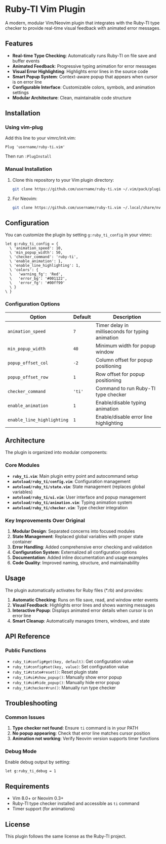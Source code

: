 # Ruby-TI Vim Plugin

A modern, modular Vim/Neovim plugin that integrates with the Ruby-TI type checker to provide real-time visual feedback with animated error messages.

## Features

- **Real-time Type Checking**: Automatically runs Ruby-TI on file save and buffer events
- **Animated Feedback**: Progressive typing animation for error messages
- **Visual Error Highlighting**: Highlights error lines in the source code
- **Smart Popup System**: Context-aware popup that appears when cursor is on error line
- **Configurable Interface**: Customizable colors, symbols, and animation settings
- **Modular Architecture**: Clean, maintainable code structure

## Installation

### Using vim-plug

Add this line to your vimrc/init.vim:

```vim
Plug 'username/ruby-ti.vim'
```

Then run `:PlugInstall`

### Manual Installation

1. Clone this repository to your Vim plugin directory:
   ```bash
   git clone https://github.com/username/ruby-ti.vim ~/.vim/pack/plugins/start/ruby-ti.vim
   ```

2. For Neovim:
   ```bash
   git clone https://github.com/username/ruby-ti.vim ~/.local/share/nvim/site/pack/plugins/start/ruby-ti.vim
   ```

## Configuration

You can customize the plugin by setting `g:ruby_ti_config` in your vimrc:

```vim
let g:ruby_ti_config = {
  \ 'animation_speed': 10,
  \ 'min_popup_width': 50,
  \ 'checker_command': 'ruby-ti',
  \ 'enable_animation': 1,
  \ 'enable_line_highlighting': 1,
  \ 'colors': {
  \   'warning_fg': 'Red',
  \   'error_bg': '#001122',
  \   'error_fg': '#00ff99'
  \ }
\ }
```

### Configuration Options

| Option | Default | Description |
|--------|---------|-------------|
| `animation_speed` | `7` | Timer delay in milliseconds for typing animation |
| `min_popup_width` | `40` | Minimum width for popup window |
| `popup_offset_col` | `-2` | Column offset for popup positioning |
| `popup_offset_row` | `1` | Row offset for popup positioning |
| `checker_command` | `'ti'` | Command to run Ruby-TI type checker |
| `enable_animation` | `1` | Enable/disable typing animation |
| `enable_line_highlighting` | `1` | Enable/disable error line highlighting |

## Architecture

The plugin is organized into modular components:

### Core Modules

- **`ruby_ti.vim`**: Main plugin entry point and autocommand setup
- **`autoload/ruby_ti/config.vim`**: Configuration management
- **`autoload/ruby_ti/state.vim`**: State management (replaces global variables)
- **`autoload/ruby_ti/ui.vim`**: User interface and popup management
- **`autoload/ruby_ti/animation.vim`**: Typing animation system
- **`autoload/ruby_ti/checker.vim`**: Type checker integration

### Key Improvements Over Original

1. **Modular Design**: Separated concerns into focused modules
2. **State Management**: Replaced global variables with proper state container
3. **Error Handling**: Added comprehensive error checking and validation
4. **Configuration System**: Externalized all configuration options
5. **Documentation**: Added inline documentation and usage examples
6. **Code Quality**: Improved naming, structure, and maintainability

## Usage

The plugin automatically activates for Ruby files (*.rb) and provides:

1. **Automatic Checking**: Runs on file save, read, and window enter events
2. **Visual Feedback**: Highlights error lines and shows warning messages
3. **Interactive Popup**: Displays animated error details when cursor is on error line
4. **Smart Cleanup**: Automatically manages timers, windows, and state

## API Reference

### Public Functions

- `ruby_ti#config#get(key, default)`: Get configuration value
- `ruby_ti#config#set(key, value)`: Set configuration value
- `ruby_ti#state#reset()`: Reset plugin state
- `ruby_ti#ui#show_popup()`: Manually show error popup
- `ruby_ti#ui#hide_popup()`: Manually hide error popup
- `ruby_ti#checker#run()`: Manually run type checker

## Troubleshooting

### Common Issues

1. **Type checker not found**: Ensure `ti` command is in your PATH
2. **No popup appearing**: Check that error line matches cursor position
3. **Animation not working**: Verify Neovim version supports timer functions

### Debug Mode

Enable debug output by setting:
```vim
let g:ruby_ti_debug = 1
```


## Requirements

- Vim 8.0+ or Neovim 0.3+
- Ruby-TI type checker installed and accessible as `ti` command
- Timer support (for animations)

## License

This plugin follows the same license as the Ruby-TI project.
